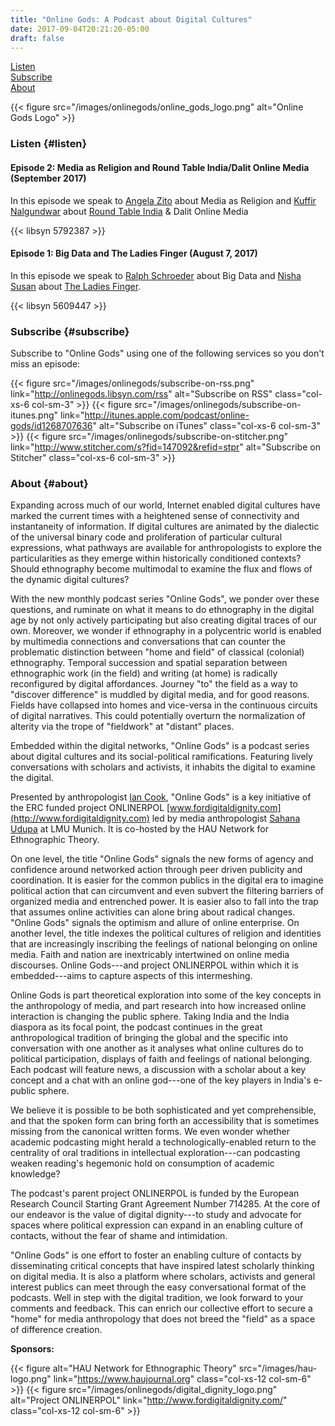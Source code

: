 ```yaml
---
title: "Online Gods: A Podcast about Digital Cultures"
date: 2017-09-04T20:21:20-05:00
draft: false
---
```


<div class="row middle-xs center-xs podcastnav">
  <div class="col-xs-6 col-sm-4"><a href="#listen">Listen</a></div>
  <div class="col-xs-6 col-sm-4"><a href="#subscribe">Subscribe</a></div>
  <div class="col-xs-6 col-sm-4"><a href="#about">About</a></div>
</div>

{{< figure src="/images/onlinegods/online_gods_logo.png" alt="Online Gods Logo" >}}

### Listen {#listen}

#### Episode 2: Media as Religion and Round Table India/Dalit Online Media (September 2017)

In this episode we speak to [Angela Zito](http://angelazito.com/) about Media as Religion and [Kuffir Nalgundwar](https://twitter.com/kuffir) about [Round Table India](http://roundtableindia.co.in/) & Dalit Online Media

{{< libsyn 5792387 >}}

#### Episode 1: Big Data and The Ladies Finger (August 7, 2017)

In this episode we speak to [Ralph
Schroeder](https://www.oii.ox.ac.uk/people/ralph-schroeder/) about Big Data and
[Nisha Susan](http://theladiesfinger.com/author/nisha-susan/) about [The Ladies
Finger](http://theladiesfinger.com/).

{{< libsyn 5609447 >}}

### Subscribe {#subscribe}

Subscribe to "Online Gods" using one of the following services so you don't
miss an episode:

<div class="row middle-xs center-xs">

{{< figure src="/images/onlinegods/subscribe-on-rss.png" link="http://onlinegods.libsyn.com/rss" alt="Subscribe on RSS" class="col-xs-6 col-sm-3" >}}
{{< figure src="/images/onlinegods/subscribe-on-itunes.png" link="http://itunes.apple.com/podcast/online-gods/id1268707636" alt="Subscribe on iTunes" class="col-xs-6 col-sm-3" >}}
{{< figure src="/images/onlinegods/subscribe-on-stitcher.png" link="http://www.stitcher.com/s?fid=147092&refid=stpr" alt="Subscribe on Stitcher" class="col-xs-6 col-sm-3" >}}

</div>

### About {#about}

Expanding across much of our world, Internet enabled digital cultures have
marked the current times with a heightened sense of connectivity and
instantaneity of information. If digital cultures are animated by the dialectic
of the universal binary code and proliferation of particular cultural
expressions, what pathways are available for anthropologists to explore the
particularities as they emerge within historically conditioned contexts? Should
ethnography become multimodal to examine the flux and flows of the dynamic
digital cultures?

With the new monthly podcast series "Online Gods", we ponder over these
questions, and ruminate on what it means to do ethnography in the digital age
by not only actively participating but also creating digital traces of our own.
Moreover, we wonder if ethnography in a polycentric world is enabled by
multimedia connections and conversations that can counter the problematic
distinction between "home and field" of classical (colonial) ethnography.
Temporal succession and spatial separation between ethnographic work (in the
field) and writing (at home) is radically reconfigured by digital affordances.
Journey "to" the field as a way to "discover difference" is muddled by digital
media, and for good reasons. Fields have collapsed into homes and vice-versa in
the continuous circuits of digital narratives. This could potentially overturn
the normalization of alterity via the trope of "fieldwork" at "distant" places.

Embedded within the digital networks, "Online Gods" is a podcast series about
digital cultures and its social-political ramifications. Featuring lively
conversations with scholars and activists, it inhabits the digital to examine
the digital.

Presented by anthropologist [Ian Cook](https://cmds.ceu.edu/ian-m-cook),
"Online Gods" is a key initiative of the ERC funded project ONLINERPOL
[www.fordigitaldignity.com](http://www.fordigitaldignity.com) led by media
anthropologist [Sahana
Udupa](http://www.en.ethnologie.uni-muenchen.de/staff/professors/udupa/index.html)
at LMU Munich. It is co-hosted by the HAU Network for Ethnographic Theory.

On one level, the title "Online Gods" signals the new forms of agency and
confidence around networked action through peer driven publicity and
coordination. It is easier for the common publics in the digital era to imagine
political action that can circumvent and even subvert the filtering barriers of
organized media and entrenched power. It is easier also to fall into the trap
that assumes online activities can alone bring about radical changes. "Online
Gods" signals the optimism and allure of online enterprise. On another level,
the title indexes the political cultures of religion and identities that are
increasingly inscribing the feelings of national belonging on online media.
Faith and nation are inextricably intertwined on online media discourses.
Online Gods---and project ONLINERPOL within which it is embedded---aims to
capture aspects of this intermeshing.

Online Gods is part theoretical exploration into some of the key concepts in
the anthropology of media, and part research into how increased online
interaction is changing the public sphere. Taking India and the India diaspora
as its focal point, the podcast continues in the great anthropological
tradition of bringing the global and the specific into conversation with one
another as it analyses what online cultures do to political participation,
displays of faith and feelings of national belonging. Each podcast will feature
news, a discussion with a scholar about a key concept and a chat with an online
god---one of the key players in India's e-public sphere.

We believe it is possible to be both sophisticated and yet comprehensible, and
that the spoken form can bring forth an accessibility that is sometimes missing
from the canonical written forms. We even wonder whether academic podcasting
might herald a technologically-enabled return to the centrality of oral
traditions in intellectual exploration---can podcasting weaken reading's
hegemonic hold on consumption of academic knowledge?

The podcast's parent project ONLINERPOL is funded by the European Research
Council Starting Grant Agreement Number 714285. At the core of our endeavor is
the value of digital dignity---to study and advocate for spaces where political
expression can expand in an enabling culture of contacts, without the fear of
shame and intimidation.

"Online Gods" is one effort to foster an enabling culture of contacts by
disseminating critical concepts that have inspired latest scholarly thinking on
digital media. It is also a platform where scholars, activists and general
interest publics can meet through the easy conversational format of the
podcasts. Well in step with the digital tradition, we look forward to your
comments and feedback. This can enrich our collective effort to secure a "home"
for media anthropology that does not breed the "field" as a space of difference
creation.

**Sponsors:**

<div class="row middle-xs center-xs">

{{< figure alt="HAU Network for Ethnographic Theory" src="/images/hau-logo.png" link="https://www.haujournal.org" class="col-xs-12 col-sm-6" >}}
{{< figure src="/images/onlinegods/digital_dignity_logo.png" alt="Project ONLINERPOL" link="http://www.fordigitaldignity.com/" class="col-xs-12 col-sm-6" >}}

</div>

